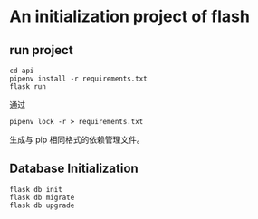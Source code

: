 # An initialization project of flash

## run project
```
cd api
pipenv install -r requirements.txt
flask run
```
通过 
```
pipenv lock -r > requirements.txt
``` 
生成与 pip 相同格式的依赖管理文件。

## Database Initialization
```
flask db init
flask db migrate
flask db upgrade
```

